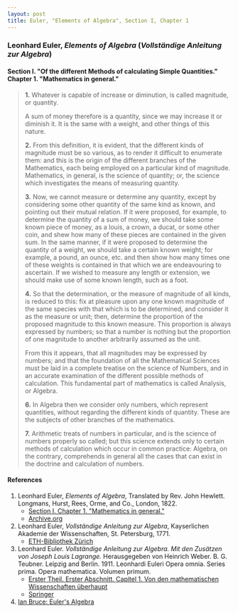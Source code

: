 ```yaml
---
layout: post
title: Euler, "Elements of Algebra", Section I, Chapter 1
---
```


### Leonhard Euler, *Elements of Algebra* (*Vollständige Anleitung zur Algebra*)

#### Section I. "Of the different Methods of calculating Simple Quantities." Chapter 1. "Mathematics in general."

> **1.** Whatever is capable of increase or diminution,
is called magnitude, or quantity.
>
> A sum of money therefore
> is a quantity, since we may increase it or diminish it.
> It is the same with a weight, and other things of this nature.
>
> **2.** From this definition, it is evident, that the
> different kinds of magnitude must be so various, as to render it
> difficult to enumerate them: and
> this is the origin of the different branches
> of the Mathematics, each being employed on a particular kind of magnitude.
> Mathematics, in general, is the science of quantity;
> or, the science which investigates the means of measuring quantity.
>
> **3.** Now, we cannot measure or determine any quantity,
> except by considering some other quantity of the same kind
> as known, and pointing
> out their mutual
> relation.
> If it were proposed, for example, to determine the quantity of a
> sum of money, we should take some known piece of money,
> as a louis, a crown, a ducat, or some other coin, and shew
> how many of these pieces are contained in
> the given sum.
> In the same manner,
> if it were proposed to determine the
> quantity of a weight, we should take a certain known weight;
> for example, a pound, an ounce,
> etc. and then show how
> many times one of these weights is contained in that which
> we are endeavouring to ascertain.
> If we wished to measure
> any length or extension, we should make use of some known
> length, such as a foot.
>
> **4.** So that the determination,
> or the measure of magnitude of all kinds, is reduced to this:
> fix at pleasure upon any one known magnitude of the same
> species with that which is to be determined, and consider
> it as the measure or unit;
> then, determine the proportion of the proposed magnitude to this known measure.
> This proportion
> is always expressed by numbers; so that a number is nothing but the
> proportion of one magnitude to another arbitrarily assumed
> as the unit.
>
> From this it appears, that
> all magnitudes may be expressed by numbers; and
> that the foundation of all the
> Mathematical Sciences must be laid
> in a complete treatise on the science of Numbers, and in an accurate examination
> of the different possible methods of calculation.
> This fundamental part of mathematics is called Analysis,
> or Algebra.
>
> **6.** In Algebra
> then we consider
> only numbers, which represent quantities, without regarding the
> different kinds of quantity.
> These are the subjects of other branches of
> the mathematics.
>
> **7.** Arithmetic
> treats of numbers in particular, and is the
> science of numbers properly so called; but
> this science extends only to certain methods of calculation which occur in
> common practice: Algebra, on
> the contrary, comprehends in general
> all the
> cases that can exist in
> the doctrine and
> calculation of numbers.



#### References

1. Leonhard Euler, *Elements of Algebra*, Translated by Rev. John Hewlett. Longmans, Hurst, Rees, Orme, and Co., London, 1822.
    - [Section I. Chapter 1. "Mathematics in general."](/assets/euler/I-1.pdf)
    - [Archive.org](https://archive.org/details/elementsofalgebr00euleuoft/)
2. Leonhard Euler, *Vollständige Anleitung zur Algebra*, Kayserlichen Akademie der Wissenschaften, St. Petersburg, 1771.
    - [ETH-Bibliothek Zürich](https://doi.org/10.3931/e-rara-9093)
3. Leonhard Euler. *Vollständige Anleitung zur Algebra. Mit den Zusätzen von Joseph Louis Lagrange.* Herausgegeben von Heinrich Weber. B. G. Teubner. Leipzig and Berlin. 1911. Leonhardi Euleri Opera omnia. Series prima. Opera mathematica. Volumen primum.
    - [Erster Theil. Erster Abschnitt. Capitel 1. Von den mathematischen Wissenschaften überhaupt](/assets/euler/I-I-1.pdf)
    - [Springer](https://link.springer.com/book/9783764314002)
5. [Ian Bruce: Euler's Algebra](https://www.17centurymaths.com/contents/euleralgebra.htm)